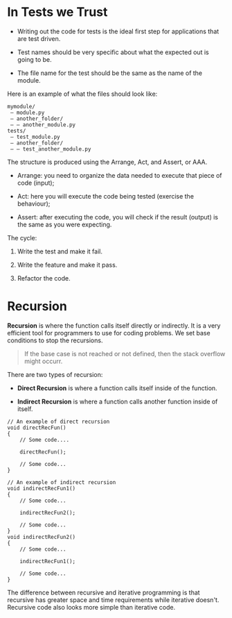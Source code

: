 # In Tests we Trust

- Writing out the code for tests is the ideal first step for applications that are test driven. 

- Test names should be very specific about what the expected out is going to be. 

- The file name for the test should be the same as the name of the module. 

Here is an example of what the files should look like:

```
mymodule/
 — module.py
 — another_folder/
 — — another_module.py
tests/
 — test_module.py
 — another_folder/
 — — test_another_module.py
 ```

The structure is produced using the Arrange, Act, and Assert, or AAA.

- Arrange: you need to organize the data needed to execute that piece of code (input);

- Act: here you will execute the code being tested (exercise the behaviour);

- Assert: after executing the code, you will check if the result (output) is the same as you were expecting.

The cycle:

1. Write the test and make it fail.

1. Write the feature and make it pass.

1. Refactor the code.

# Recursion 

**Recursion** is where the function calls itself directly or indirectly. It is a very efficient tool for programmers to use for coding problems. We set base conditions to stop the recursions.

> If the base case is not reached or not defined, then the stack overflow might occurr.

There are two types of recursion: 
- **Direct Recursion** is where a function calls itself inside of the function.

- **Indirect Recursion** is where a function calls another function inside of itself.

```
// An example of direct recursion
void directRecFun()
{
    // Some code....

    directRecFun();

    // Some code...
}

// An example of indirect recursion
void indirectRecFun1()
{
    // Some code...

    indirectRecFun2();

    // Some code...
}
void indirectRecFun2()
{
    // Some code...

    indirectRecFun1();

    // Some code...
}

```

The difference between recursive and iterative programming is that recursive has greater space and time requirements while iterative doesn't. Recursive code also looks more simple than iterative code. 





